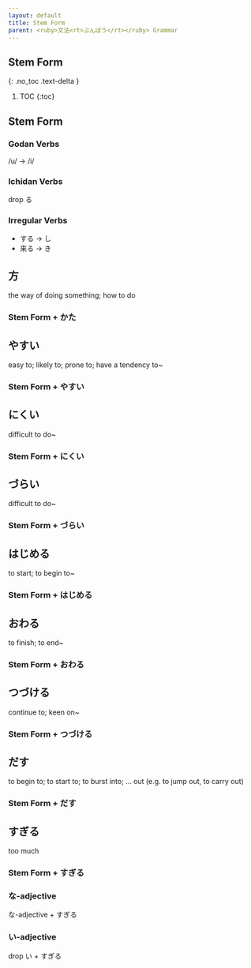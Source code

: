 ```yaml
---
layout: default
title: Stem Form
parent: <ruby>文法<rt>ぶんぽう</rt></ruby> Grammar
---
```


## Stem Form
{: .no_toc .text-delta }

1. TOC
{:toc}

## Stem Form

### Godan Verbs
/u/ → /i/

### Ichidan Verbs
drop る

### Irregular Verbs
-	する → し
-	来る → き

## 方
the way of doing something; how to do
### Stem Form + かた

## やすい
easy to; likely to; prone to; have a tendency to~
### Stem Form + やすい

## にくい
difficult to do~
### Stem Form + にくい

## づらい
difficult to do~
### Stem Form + づらい

## はじめる
to start; to begin to~
### Stem Form + はじめる

## おわる
to finish; to end~
### Stem Form + おわる

## つづける
continue to; keen on~
### Stem Form + つづける

## だす
to begin to; to start to; to burst into; ... out (e.g. to jump out, to carry out)​
### Stem Form + だす

## すぎる
too much
### Stem Form + すぎる
### な-adjective
な-adjective + すぎる
### い-adjective
drop い + すぎる
